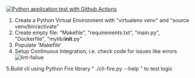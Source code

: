[![Python application test with Github Actions](https://github.com/fahernkhan/AWS-Microservices-with-Python-and-FastAPI/actions/workflows/Devops.yml/badge.svg)](https://github.com/fahernkhan/AWS-Microservices-with-Python-and-FastAPI/actions/workflows/Devops.yml)

1. Create a Python Virtual Environment with "virtualenv venv" and "source venv/bin/activate"
2. Create empty file: "Makefile", "requirements.txt", "main.py", "Dockerfile", "mylib/__init__.py"
3. Populate 'Makefile'
4. Setup Continuous Integration, i.e. check code for issues like errors
   ![lint-failue](https://github.com/fahernkhan/AWS-Microservices-with-Python-and-FastAPI/assets/128980804/5a2ee682-ed9d-4f16-a9ea-f49427e6c246)

5.Build cli using Python Fire library " ./cli-fire.py --help " to test logic 

